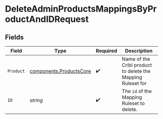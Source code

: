 # DeleteAdminProductsMappingsByProductAndIDRequest


## Fields

| Field                                                              | Type                                                               | Required                                                           | Description                                                        |
| ------------------------------------------------------------------ | ------------------------------------------------------------------ | ------------------------------------------------------------------ | ------------------------------------------------------------------ |
| `Product`                                                          | [components.ProductsCore](../../models/components/productscore.md) | :heavy_check_mark:                                                 | Name of the Cribl product to delete the Mapping Ruleset for        |
| `ID`                                                               | *string*                                                           | :heavy_check_mark:                                                 | The <code>id</code> of the Mapping Ruleset to delete.              |